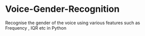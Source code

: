 # Voice-Gender-Recognition
Recognise the gender of the voice using various features such as Frequency , IQR etc in Python
